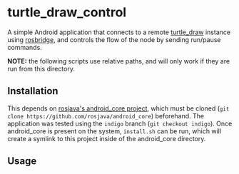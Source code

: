 # turtle_draw_control

A simple Android application that connects to a remote [turtle_draw](https://github.com/nventuro/ros-remote-turtles/tree/master/turtle_draw) instance using [rosbridge](http://wiki.ros.org/rosbridge_suite), and controls the flow of the node by sending run/pause commands.

**NOTE:** the following scripts use relative paths, and will only work if they are run from this directory.

## Installation

This depends on [rosjava's android_core project](https://github.com/rosjava/android_core), which must be cloned (`git clone https://github.com/rosjava/android_core`) beforehand. The application was tested using the `indigo` branch (`git checkout indigo`). Once android_core is present on the system, `install.sh` can be run, which will create a symlink to this project inside of the android_core directory.

## Usage

